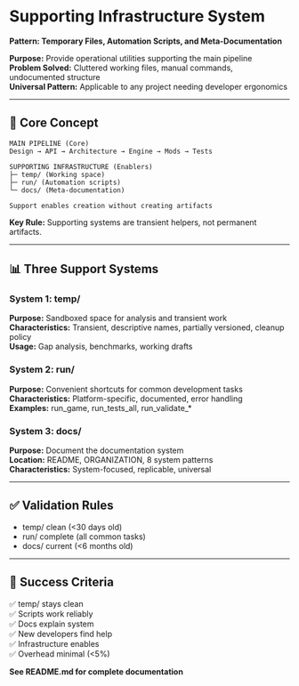 # Supporting Infrastructure System
**Pattern: Temporary Files, Automation Scripts, and Meta-Documentation**

**Purpose:** Provide operational utilities supporting the main pipeline  
**Problem Solved:** Cluttered working files, manual commands, undocumented structure  
**Universal Pattern:** Applicable to any project needing developer ergonomics

---

## 🎯 Core Concept

```
MAIN PIPELINE (Core)
Design → API → Architecture → Engine → Mods → Tests

SUPPORTING INFRASTRUCTURE (Enablers)
├─ temp/ (Working space)
├─ run/ (Automation scripts)
└─ docs/ (Meta-documentation)

Support enables creation without creating artifacts
```

**Key Rule:** Supporting systems are transient helpers, not permanent artifacts.

---

## 📊 Three Support Systems

### System 1: temp/
**Purpose:** Sandboxed space for analysis and transient work  
**Characteristics:** Transient, descriptive names, partially versioned, cleanup policy  
**Usage:** Gap analysis, benchmarks, working drafts

### System 2: run/
**Purpose:** Convenient shortcuts for common development tasks  
**Characteristics:** Platform-specific, documented, error handling  
**Examples:** run_game, run_tests_all, run_validate_*

### System 3: docs/
**Purpose:** Document the documentation system  
**Location:** README, ORGANIZATION, 8 system patterns  
**Characteristics:** System-focused, replicable, universal

---

## ✅ Validation Rules

- temp/ clean (<30 days old)
- run/ complete (all common tasks)
- docs/ current (<6 months old)

---

## 🎯 Success Criteria

✅ temp/ stays clean  
✅ Scripts work reliably  
✅ Docs explain system  
✅ New developers find help  
✅ Infrastructure enables  
✅ Overhead minimal (<5%)  

**See README.md for complete documentation**

